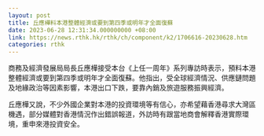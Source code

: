 ```yaml
---
layout: post
title: 丘應樺料本港整體經濟或要到第四季或明年才全面復蘇
date: 2023-06-28 12:31:34.000000000 +08:00
link: https://news.rthk.hk/rthk/ch/component/k2/1706616-20230628.htm
categories: rthk
---
```


商務及經濟發展局局長丘應樺接受本台《上任一周年》系列專訪時表示，預料本港整體經濟或要到第四季或明年才全面復蘇。他指出，受全球經濟情況、供應鏈問題及地緣政治等因素影響，本港出口下跌，要靠內銷及旅遊服務振興經濟。

丘應樺又說，不少外國企業對本港的投資環境等有信心，亦希望藉香港尋求大灣區機遇，部分媒體對香港情況作出錯誤報道，外訪時有跟當地商會解釋香港實際環境，重申來港投資安全。

